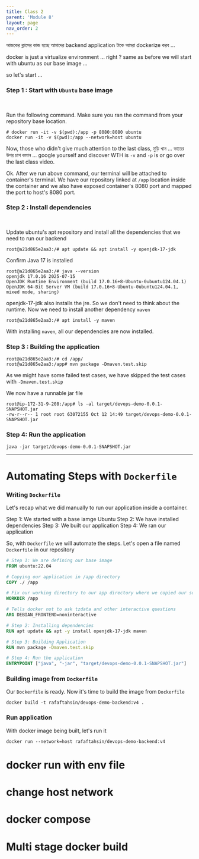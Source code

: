 ```yaml
---
title: Class 2
parent: 'Module 8'
layout: page
nav_order: 2
---
```


আজকের ক্লাসের কাজ হচ্ছে আমাদের backend application টাকে আমরা dockerize করব ... 

docker is just a virtualize environment ... right ? same as before we will start with ubuntu as our base image ... 

so let's start ... 

### Step 1 : Start with `Ubuntu` base image

<br>

Run the following command. Make sure you ran the command from your repository base location.

```
# docker run -it -v $(pwd):/app -p 8080:8080 ubuntu
docker run -it -v $(pwd):/app --network=host ubuntu
```

Now, those who didn't give much attention to the last class, মুড়ি খান ... ভাতের উপর চাপ কমান ... google yourself and discover WTH is `-v` and `-p` is or go over the last class video.

Ok. After we run above command, our terminal will be attached to container's terminal. We have our repository linked at `/app` location inside the container and we also have exposed container's 8080 port and mapped the port to host's 8080 port.

### Step 2 : Install dependencies

<br>

Update ubuntu's apt repository and install all the dependencies that we need to run our backend 

```
root@a21d865e2aa3:/# apt update && apt install -y openjdk-17-jdk 
```

Confirm Java 17 is installed

```
root@a21d865e2aa3:/# java --version 
openjdk 17.0.16 2025-07-15
OpenJDK Runtime Environment (build 17.0.16+8-Ubuntu-0ubuntu124.04.1)
OpenJDK 64-Bit Server VM (build 17.0.16+8-Ubuntu-0ubuntu124.04.1, mixed mode, sharing)
```

openjdk-17-jdk also installs the jre. So we don't need to think about the runtime. Now we need to install another dependency `maven`

```
root@a21d865e2aa3:/# apt install -y maven
```

With installing `maven`, all our dependencies are now installed.

### Step 3 : Building the application

```
root@a21d865e2aa3:/# cd /app/
root@a21d865e2aa3:/app# mvn package -Dmaven.test.skip
```

As we might have some failed test cases, we have skipped the test cases with `-Dmaven.test.skip`


We now have a runnable jar file 

```
root@ip-172-31-9-208:/app# ls -al target/devops-demo-0.0.1-SNAPSHOT.jar
-rw-r--r-- 1 root root 63072155 Oct 12 14:49 target/devops-demo-0.0.1-SNAPSHOT.jar
```

### Step 4: Run the application


```
java -jar target/devops-demo-0.0.1-SNAPSHOT.jar
```

---

# Automating Steps with `Dockerfile`

### Writing `Dockerfile`

Let's recap what we did manually to run our application inside a container. 

Step 1: We started with a base iamge Ubuntu 
Step 2: We have installed dependencies
Step 3: We built our application
Step 4: We ran our application

So, with `Dockerfile` we will automate the steps. Let's open a file named `Dockerfile` in our repository

```Dockerfile
# Step 1: We are defining our base image
FROM ubuntu:22.04                                          

# Copying our application in /app directory
COPY ./ /app

# Fix our working directory to our app directory where we copied our source code
WORKDIR /app                                              

# Tells docker not to ask tzdata and other interactive questions
ARG DEBIAN_FRONTEND=noninteractive 

# Step 2: Installing dependencies
RUN apt update && apt -y install openjdk-17-jdk maven     

# Step 3: Building Application
RUN mvn package -Dmaven.test.skip

# Step 4: Run the application
ENTRYPOINT ["java", "-jar", "target/devops-demo-0.0.1-SNAPSHOT.jar"]
```

### Building image from `Dockerfile`

Our `Dockerfile` is ready. Now it's time to build the image from `Dockerfile`

```
docker build -t rafaftahsin/devops-demo-backend:v4 .
```

### Run application

With docker image being built, let's run it 

```
docker run --network=host rafaftahsin/devops-demo-backend:v4
```

# docker run with env file 

# change host network 


# docker compose 

# Multi stage docker build 